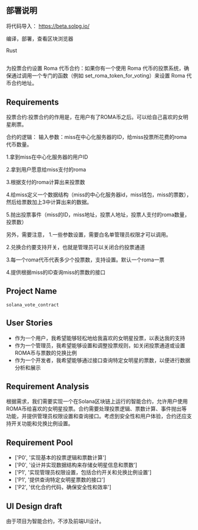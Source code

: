 ## 部署说明

将代码导入：
https://beta.solpg.io/

编译，部署，查看区块浏览器



Rust

##

为投票合约设置 Roma 代币合约：如果你有一个使用 Roma 代币的投票系统，确保通过调用一个专门的函数（例如 set_roma_token_for_voting）来设置 Roma 代币合约地址。

## Requirements

投票合约:投票合约的作用是，在用户有了ROMA币之后。可以给自己喜欢的女明星刷票。 

合约的逻辑： 输入参数：miss在中心化服务器的ID，给miss投票所花费的roma代币数量。 

1.拿到miss在中心化服务器的用户ID 

2.拿到用户愿意给miss支付的roma 

3.根据支付的roma计算出来投票数 

4.给miss定义一个数据结构（miss的中心化服务器id，miss钱包，miss的票数），然后给票数加上3中计算出来的数据。 

5.抛出投票事件（miss的ID，miss地址，投票人地址，投票人支付的roma数量，投票数） 

另外，需要注意， 
1.一些参数设置，需要白名单管理员权限才可以调用。 

2.兑换合约要支持开关，也就是管理员可以关闭合约投票通道 

3.每一个roma代币代表多少个投票数，支持设置。默认一个roma一票 

4.提供根据miss的ID查询miss的票数的接口

## Project Name

```
solana_vote_contract
```

## User Stories

- 作为一个用户，我希望能够轻松地给我喜欢的女明星投票，以表达我的支持
- 作为一个管理员，我希望能够设置和调整投票规则，如关闭投票通道或设置ROMA币与票数的兑换比例
- 作为一个开发者，我希望能够通过接口查询特定女明星的票数，以便进行数据分析和展示

## Requirement Analysis

根据需求，我们需要实现一个在Solana区块链上运行的智能合约，允许用户使用ROMA币给喜欢的女明星投票。合约需要处理投票逻辑、票数计算、事件抛出等功能，并提供管理员权限设置和查询接口。考虑到安全性和用户体验，合约还应支持开关功能和兑换比例设置。

## Requirement Pool

- ['P0', '实现基本的投票逻辑和票数计算']
- ['P0', '设计并实现数据结构来存储女明星信息和票数']
- ['P1', '实现管理员权限设置，包括合约开关和兑换比例设置']
- ['P1', '提供查询特定女明星票数的接口']
- ['P2', '优化合约代码，确保安全性和效率']

## UI Design draft

由于项目为智能合约，不涉及前端UI设计。








